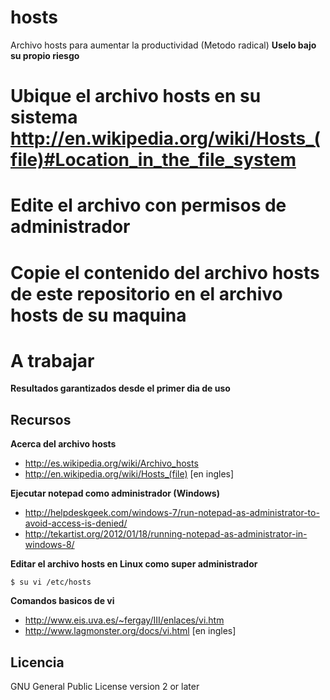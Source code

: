 hosts
=====

Archivo hosts para aumentar la productividad (Metodo radical)
**Uselo bajo su propio riesgo**

# Ubique el archivo hosts en su sistema http://en.wikipedia.org/wiki/Hosts_(file)#Location_in_the_file_system
# Edite el archivo con permisos de administrador
# Copie el contenido del archivo hosts de este repositorio en el archivo hosts de su maquina
# A trabajar

**Resultados garantizados desde el primer dia de uso**

## Recursos

**Acerca del archivo hosts**

* http://es.wikipedia.org/wiki/Archivo_hosts
* http://en.wikipedia.org/wiki/Hosts_(file) [en ingles]

**Ejecutar notepad como administrador (Windows)**

* http://helpdeskgeek.com/windows-7/run-notepad-as-administrator-to-avoid-access-is-denied/
* http://tekartist.org/2012/01/18/running-notepad-as-administrator-in-windows-8/

**Editar el archivo hosts en Linux como super administrador**
```
$ su vi /etc/hosts
```

**Comandos basicos de vi**

* http://www.eis.uva.es/~fergay/III/enlaces/vi.htm
* http://www.lagmonster.org/docs/vi.html [en ingles]

## Licencia
GNU General Public License version 2 or later
